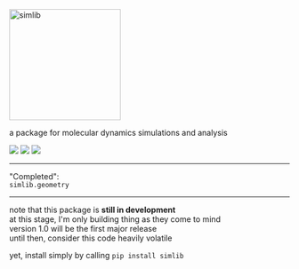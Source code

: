 <img src="simlib.svg" alt="simlib" height="200px">

a package for molecular dynamics simulations and analysis

<!--*master:*-->
<span style="white-space: nowrap;">
    <a href="https://pypi.org/project/simlib/"><img src="https://img.shields.io/pypi/v/simlib" /></a>
    <a href="https://travis-ci.com/github/LockhartLab/simlib"><img src="https://img.shields.io/travis/com/lockhartlab/simlib/master" /></a>
    <a href="https://codecov.io/gh/LockhartLab/simlib"><img src="https://img.shields.io/codecov/c/github/lockhartlab/simlib/master" /></a>
</span>

<!--
*dev:*  
<nobr><img src="https://img.shields.io/travis/com/lockhartlab/simlib/dev"  alt="build-status-dev"/></nobr>
<nobr><img src="https://img.shields.io/codecov/c/github/lockhartlab/simlib/dev" alt="coverage-dev"/></nobr>
<hr>
-->

<hr>

"Completed":  
`simlib.geometry`

<hr>


note that this package is **still in development**  
at this stage, I'm only building thing as they come to mind  
version 1.0 will be the first major release  
until then, consider this code heavily volatile

yet, install simply by calling ```pip install simlib```